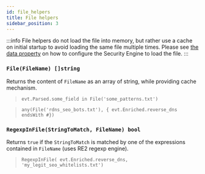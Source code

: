 ```yaml
---
id: file_helpers
title: File helpers
sidebar_position: 3
---
```


:::info
File helpers do not load the file into memory, but rather use a cache on initial startup to avoid loading the same file multiple times. Please see [the data property](/log_processor/scenarios/format.md#data) on how to configure the Security Engine to load the file.
:::

### `File(FileName) []string`

Returns the content of `FileName` as an array of string, while providing cache mechanism.

> `evt.Parsed.some_field in File('some_patterns.txt')`

> `any(File('rdns_seo_bots.txt'), { evt.Enriched.reverse_dns endsWith #})`

### `RegexpInFile(StringToMatch, FileName) bool`

Returns `true` if the `StringToMatch` is matched by one of the expressions contained in `FileName` (uses RE2 regexp engine).

> `RegexpInFile( evt.Enriched.reverse_dns, 'my_legit_seo_whitelists.txt')`